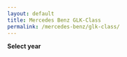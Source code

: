 ```yaml
---
layout: default
title: Mercedes Benz GLK-Class
permalink: /mercedes-benz/glk-class/
---
```

**Select year**
